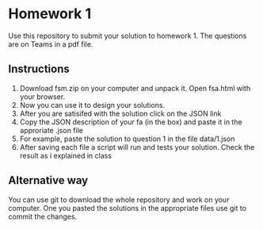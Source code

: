 # Homework 1

Use this repository to submit your solution to homework 1. The questions are on Teams in a pdf file.

## Instructions 
1. Download fsm.zip on your computer and unpack it. Open fsa.html with your browser.
1. Now you can use it to design your solutions. 
1. After you are satisifed with the solution click on the JSON link
1. Copy the JSON description of your fa (in the box) and paste it in the approriate .json file
1. For example, paste the solution to question 1 in the file data/1.json
1. After saving each file a script will run and tests your solution. Check the result as i explained in class

## Alternative way
You can use git to download the whole repository and work on your computer. One you pasted the solutions in the 
appropriate files use git to commit the changes.

